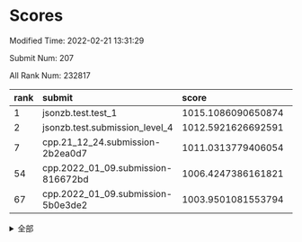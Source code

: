 # Scores

Modified Time: 2022-02-21 13:31:29

Submit Num: 207

All Rank Num: 232817

| rank |               submit               |       score        |       sigma        | pk_num |
| :--- | :--------------------------------- | :----------------- | :----------------- | :----- |
| 1    | jsonzb.test.test_1                 | 1015.1086090650874 | 0.8081858934326935 | 4501   |
| 2    | jsonzb.test.submission_level_4     | 1012.5921626692591 | 0.8067128923520008 | 4499   |
| 7    | cpp.21_12_24.submission-2b2ea0d7   | 1011.0313779406054 | 0.7757384077297358 | 4498   |
| 54   | cpp.2022_01_09.submission-816672bd | 1006.4247386161821 | 0.7237553844348387 | 4490   |
| 67   | cpp.2022_01_09.submission-5b0e3de2 | 1003.9501081553794 | 0.7186281586067038 | 4496   |


<details>
<summary>全部</summary>

| rank |                 submit                 |       score        |       sigma        | pk_num |
| :--- | :------------------------------------- | :----------------- | :----------------- | :----- |
| 1    | jsonzb.test.test_1                     | 1015.1086090650874 | 0.8081858934326935 | 4501   |
| 2    | jsonzb.test.submission_level_4         | 1012.5921626692591 | 0.8067128923520008 | 4499   |
| 3    | gobigger.level_3.submission_level_3_11 | 1012.1153082128259 | 0.8121689246673344 | 4499   |
| 4    | gobigger.level_3.submission_level_3_48 | 1011.3761567212581 | 0.7665424515121092 | 4498   |
| 5    | gobigger.level_3.submission_level_3_31 | 1011.330040536554  | 0.799025353472608  | 4501   |
| 6    | gobigger.level_3.submission_level_3_12 | 1011.2178049734703 | 0.7533111685733866 | 4502   |
| 7    | cpp.21_12_24.submission-2b2ea0d7       | 1011.0313779406054 | 0.7757384077297358 | 4498   |
| 8    | gobigger.level_3.submission_level_3_47 | 1011.0137339213064 | 0.7750535879669109 | 4496   |
| 9    | gobigger.level_3.submission_level_3_33 | 1010.9924712552646 | 0.7855794607845017 | 4503   |
| 10   | gobigger.level_3.submission_level_3_29 | 1010.9827665294164 | 0.8017153362473466 | 4505   |
| 11   | gobigger.level_3.submission_level_3_40 | 1010.8557388606438 | 0.7524651393691446 | 4494   |
| 12   | gobigger.level_3.submission_level_3_41 | 1010.7085639894966 | 0.7669283961000259 | 4496   |
| 13   | gobigger.level_3.submission_level_3_37 | 1010.4896802083807 | 0.7329558572691927 | 4495   |
| 14   | gobigger.level_3.submission_level_3_38 | 1010.4316933147636 | 0.7491515783056107 | 4502   |
| 15   | gobigger.level_3.submission_level_3_43 | 1010.4248729987124 | 0.7534499580105253 | 4501   |
| 16   | gobigger.level_3.submission_level_3_2  | 1010.3597772438757 | 0.7738728357609632 | 4498   |
| 17   | gobigger.level_3.submission_level_3_17 | 1010.3027352821957 | 0.7628932725426593 | 4502   |
| 18   | gobigger.level_3.submission_level_3_8  | 1010.2733330953207 | 0.7592972635740873 | 4497   |
| 19   | gobigger.level_3.submission_level_3_20 | 1010.2529858705194 | 0.7472258411214243 | 4499   |
| 20   | gobigger.level_3.submission_level_3_46 | 1010.1518800736945 | 0.7521437699934884 | 4498   |
| 21   | gobigger.level_3.submission_level_3_45 | 1010.1129047354297 | 0.7507724442190328 | 4502   |
| 22   | gobigger.level_3.submission_level_3_16 | 1010.0701595760112 | 0.7506270064543511 | 4495   |
| 23   | gobigger.level_3.submission_level_3_14 | 1010.0561912458411 | 0.7914568266022545 | 4503   |
| 24   | gobigger.level_3.submission_level_3_24 | 1009.9280677275559 | 0.761249558135694  | 4497   |
| 25   | gobigger.level_3.submission_level_3_35 | 1009.9225919767067 | 0.7742487014519644 | 4499   |
| 26   | gobigger.level_3.submission_level_3_5  | 1009.8528202552761 | 0.7451782943295037 | 4504   |
| 27   | gobigger.level_3.submission_level_3_26 | 1009.8408253848446 | 0.7536090172784413 | 4500   |
| 28   | gobigger.level_3.submission_level_3_42 | 1009.8304218595737 | 0.7541109252582497 | 4493   |
| 29   | gobigger.level_3.submission_level_3_3  | 1009.7464722143874 | 0.7514679175478843 | 4494   |
| 30   | gobigger.level_3.submission_level_3_49 | 1009.7404742557251 | 0.7620568470353484 | 4499   |
| 31   | gobigger.level_3.submission_level_3_22 | 1009.733888216672  | 0.7495110288025849 | 4495   |
| 32   | gobigger.level_3.submission_level_3_34 | 1009.679005378663  | 0.7430626570968135 | 4495   |
| 33   | gobigger.level_3.submission_level_3_21 | 1009.6755193056119 | 0.7395900216024235 | 4493   |
| 34   | gobigger.level_3.submission_level_3_0  | 1009.6353566789514 | 0.7667767410301903 | 4496   |
| 35   | gobigger.level_3.submission_level_3_4  | 1009.6061969740647 | 0.7671547018196595 | 4497   |
| 36   | gobigger.level_3.submission_level_3_44 | 1009.5817374192591 | 0.7674610332246263 | 4502   |
| 37   | gobigger.level_3.submission_level_3_1  | 1009.5683905041487 | 0.7702674889280068 | 4502   |
| 38   | gobigger.level_3.submission_level_3_36 | 1009.5432870573544 | 0.748084169323222  | 4497   |
| 39   | gobigger.level_3.submission_level_3_19 | 1009.4443127574094 | 0.7470647858896128 | 4499   |
| 40   | gobigger.level_3.submission_level_3_7  | 1009.4126967759472 | 0.7643043362012935 | 4501   |
| 41   | gobigger.level_3.submission_level_3_30 | 1009.411618451982  | 0.7584492224629124 | 4493   |
| 42   | gobigger.level_3.submission_level_3_9  | 1009.3953802583089 | 0.7555606876878816 | 4504   |
| 43   | gobigger.level_3.submission_level_3_6  | 1009.3670637855122 | 0.7555349899984396 | 4495   |
| 44   | gobigger.level_3.submission_level_3_28 | 1009.3346112500468 | 0.766708013907688  | 4502   |
| 45   | gobigger.level_3.submission_level_3_18 | 1009.2825504644713 | 0.7467697705181413 | 4502   |
| 46   | gobigger.level_3.submission_level_3_27 | 1009.2203476958431 | 0.7605416967938936 | 4498   |
| 47   | gobigger.level_3.submission_level_3_25 | 1009.1162310050665 | 0.7356579626648646 | 4499   |
| 48   | gobigger.level_3.submission_level_3_39 | 1009.1038683843303 | 0.7549434524959052 | 4498   |
| 49   | gobigger.level_3.submission_level_3_10 | 1008.9976424282931 | 0.7334516432069691 | 4499   |
| 50   | gobigger.level_3.submission_level_3_23 | 1008.9522331022807 | 0.7390252082529639 | 4498   |
| 51   | gobigger.level_3.submission_level_3_32 | 1008.8257601404101 | 0.7561590111204426 | 4506   |
| 52   | gobigger.level_3.submission_level_3_15 | 1008.4719425108124 | 0.7462852663731703 | 4498   |
| 53   | gobigger.level_3.submission_level_3_13 | 1008.2024132260977 | 0.7463264532477698 | 4504   |
| 54   | cpp.2022_01_09.submission-816672bd     | 1006.4247386161821 | 0.7237553844348387 | 4490   |
| 55   | gobigger.level_1.submission_level_1_32 | 1004.886393378217  | 0.7156888985818375 | 4498   |
| 56   | gobigger.level_1.submission_level_1_1  | 1004.6736545089556 | 0.7176081430304397 | 4500   |
| 57   | gobigger.level_1.submission_level_1_45 | 1004.6504772483862 | 0.721924783034721  | 4497   |
| 58   | gobigger.level_1.submission_level_1_13 | 1004.5862630320624 | 0.7272946445010305 | 4499   |
| 59   | gobigger.level_1.submission_level_1_4  | 1004.4763276196492 | 0.7174300378377336 | 4499   |
| 60   | gobigger.level_1.submission_level_1_16 | 1004.3216057043354 | 0.727009898254473  | 4499   |
| 61   | gobigger.level_1.submission_level_1_30 | 1004.3145809546184 | 0.725529459801042  | 4498   |
| 62   | gobigger.level_1.submission_level_1_3  | 1004.2889634530349 | 0.7305515574356075 | 4500   |
| 63   | gobigger.level_1.submission_level_1_22 | 1004.2412913282789 | 0.7116242448706542 | 4501   |
| 64   | gobigger.level_1.submission_level_1_10 | 1004.1965267256095 | 0.7296021496923045 | 4495   |
| 65   | gobigger.level_1.submission_level_1_18 | 1004.1889025783395 | 0.7260518376467567 | 4490   |
| 66   | gobigger.level_1.submission_level_1_6  | 1004.1400188514908 | 0.7103521913617556 | 4501   |
| 67   | cpp.2022_01_09.submission-5b0e3de2     | 1003.9501081553794 | 0.7186281586067038 | 4496   |
| 68   | gobigger.level_1.submission_level_1_35 | 1003.7484514302797 | 0.7052708993330049 | 4497   |
| 69   | gobigger.level_1.submission_level_1_0  | 1003.6978744426033 | 0.7143816815950297 | 4501   |
| 70   | gobigger.level_1.submission_level_1_41 | 1003.6209737977954 | 0.7284054704380047 | 4499   |
| 71   | gobigger.level_1.submission_level_1_36 | 1003.5044687940114 | 0.717055719387837  | 4500   |
| 72   | gobigger.level_1.submission_level_1_24 | 1003.49121807361   | 0.7137418688184688 | 4504   |
| 73   | gobigger.level_1.submission_level_1_23 | 1003.4911833066886 | 0.7140688062254765 | 4502   |
| 74   | gobigger.level_1.submission_level_1_47 | 1003.4844529421136 | 0.7099732894812866 | 4501   |
| 75   | gobigger.level_1.submission_level_1_8  | 1003.4839755800292 | 0.716272673736155  | 4502   |
| 76   | gobigger.level_1.submission_level_1_5  | 1003.4306148732367 | 0.7200135365123751 | 4497   |
| 77   | gobigger.level_1.submission_level_1_26 | 1003.3749581552308 | 0.7129590391135914 | 4499   |
| 78   | gobigger.level_1.submission_level_1_44 | 1003.3635531077474 | 0.711188312470295  | 4499   |
| 79   | gobigger.level_1.submission_level_1_37 | 1003.3244836758281 | 0.7109513837964695 | 4499   |
| 80   | gobigger.level_1.submission_level_1_27 | 1003.3050162330935 | 0.7241785792301865 | 4500   |
| 81   | gobigger.level_1.submission_level_1_29 | 1003.2791088065388 | 0.7158075838039032 | 4497   |
| 82   | gobigger.level_1.submission_level_1_15 | 1003.2752923820434 | 0.716042093341781  | 4504   |
| 83   | gobigger.level_1.submission_level_1_31 | 1003.2331396395521 | 0.7196666344660492 | 4497   |
| 84   | gobigger.level_1.submission_level_1_38 | 1003.2055339873409 | 0.7243006271595552 | 4495   |
| 85   | gobigger.level_1.submission_level_1_12 | 1003.1375634072075 | 0.710617847316219  | 4500   |
| 86   | gobigger.level_1.submission_level_1_2  | 1003.0989349580897 | 0.7307374707209783 | 4499   |
| 87   | gobigger.level_1.submission_level_1_11 | 1003.0763518766689 | 0.7229594006248299 | 4500   |
| 88   | gobigger.level_1.submission_level_1_43 | 1003.0637868356581 | 0.7001725475485396 | 4501   |
| 89   | gobigger.level_1.submission_level_1_33 | 1003.0120781700001 | 0.703256856468038  | 4500   |
| 90   | gobigger.level_1.submission_level_1_28 | 1002.9972274668874 | 0.7350502978184676 | 4499   |
| 91   | gobigger.level_1.submission_level_1_14 | 1002.879705326667  | 0.7130691872423284 | 4502   |
| 92   | gobigger.level_1.submission_level_1_9  | 1002.855687183307  | 0.7117326059475138 | 4496   |
| 93   | gobigger.level_1.submission_level_1_17 | 1002.8428521196439 | 0.7075753569867158 | 4501   |
| 94   | gobigger.level_1.submission_level_1_34 | 1002.6807814595398 | 0.7104134073726982 | 4499   |
| 95   | gobigger.level_1.submission_level_1_48 | 1002.6324593733774 | 0.7085157484237518 | 4494   |
| 96   | gobigger.level_1.submission_level_1_42 | 1002.6209121921128 | 0.710432921668629  | 4500   |
| 97   | gobigger.level_1.submission_level_1_25 | 1002.5915102160902 | 0.7116358851297774 | 4502   |
| 98   | gobigger.level_1.submission_level_1_19 | 1002.5700071666867 | 0.7098852082111192 | 4501   |
| 99   | gobigger.level_1.submission_level_1_40 | 1002.5538175272129 | 0.7173426610992037 | 4498   |
| 100  | gobigger.level_1.submission_level_1_49 | 1002.5328403135646 | 0.7176116134045859 | 4498   |
| 101  | gobigger.level_1.submission_level_1_46 | 1002.4981610201095 | 0.7101179101491184 | 4500   |
| 102  | gobigger.level_1.submission_level_1_7  | 1002.3645686306453 | 0.7172771989264849 | 4497   |
| 103  | gobigger.level_1.submission_level_1_21 | 1002.3254236833842 | 0.7047762045133134 | 4506   |
| 104  | gobigger.level_1.submission_level_1_39 | 1002.0600776235633 | 0.7163878894867038 | 4498   |
| 105  | gobigger.level_1.submission_level_1_20 | 1001.9738755758362 | 0.7120117054372531 | 4495   |
| 106  | gobigger.random.submission_random_32   | 997.4248775858914  | 0.7053710612580624 | 4498   |
| 107  | gobigger.random.submission_random_19   | 997.0408275337926  | 0.7120086924187392 | 4497   |
| 108  | gobigger.random.submission_random_5    | 996.9050741013823  | 0.7156059395990649 | 4499   |
| 109  | gobigger.random.submission_random_27   | 996.8824967308556  | 0.7078922237517224 | 4500   |
| 110  | gobigger.random.submission_random_18   | 996.8107529030343  | 0.7086064302561113 | 4503   |
| 111  | gobigger.random.submission_random_7    | 996.6194194805454  | 0.7072008809507098 | 4499   |
| 112  | gobigger.random.submission_random_12   | 996.5806787785209  | 0.7048163914859181 | 4496   |
| 113  | gobigger.random.submission_random_36   | 996.5361711413847  | 0.6969411594586808 | 4499   |
| 114  | gobigger.random.submission_random_30   | 996.5145436854822  | 0.7033021973623168 | 4501   |
| 115  | gobigger.random.submission_random_1    | 996.4995599569708  | 0.7018909281179735 | 4494   |
| 116  | gobigger.random.submission_random_47   | 996.4738086971349  | 0.7081159079324444 | 4500   |
| 117  | gobigger.random.submission_random_17   | 996.4444201642536  | 0.7070739603872304 | 4499   |
| 118  | gobigger.random.submission_random_15   | 996.234635915913   | 0.7089155393802276 | 4504   |
| 119  | gobigger.random.submission_random_11   | 996.2092068691127  | 0.7017151047925496 | 4503   |
| 120  | gobigger.random.submission_random_41   | 996.2045420065239  | 0.7085588290405471 | 4494   |
| 121  | gobigger.random.submission_random_38   | 996.1957279208895  | 0.7151255544512566 | 4498   |
| 122  | gobigger.random.submission_random_48   | 996.1606828326843  | 0.7089686153508122 | 4497   |
| 123  | gobigger.random.submission_random_25   | 996.1519723963007  | 0.7195240592303688 | 4501   |
| 124  | gobigger.random.submission_random_31   | 996.0925810354353  | 0.7128808712146317 | 4503   |
| 125  | gobigger.random.submission_random_42   | 996.0900749487931  | 0.7150672070033592 | 4499   |
| 126  | gobigger.random.submission_random_43   | 996.072824654542   | 0.713830634770641  | 4497   |
| 127  | gobigger.random.submission_random_24   | 996.0435592260429  | 0.712668447200445  | 4500   |
| 128  | gobigger.random.submission_random_10   | 995.9845415541762  | 0.7186037382485547 | 4499   |
| 129  | gobigger.random.submission_random_13   | 995.9843647679224  | 0.7180464926415429 | 4499   |
| 130  | gobigger.random.submission_random_35   | 995.9534796282353  | 0.7197478787247474 | 4497   |
| 131  | gobigger.random.submission_random_46   | 995.9273548144286  | 0.7093727696384687 | 4503   |
| 132  | gobigger.random.submission_random_28   | 995.9244737744732  | 0.7256173451421212 | 4501   |
| 133  | gobigger.random.submission_random_29   | 995.8864161557127  | 0.7205115821397899 | 4494   |
| 134  | gobigger.random.submission_random_45   | 995.7943607706935  | 0.713726084824624  | 4496   |
| 135  | gobigger.random.submission_random_22   | 995.7700564259831  | 0.7153554493262234 | 4498   |
| 136  | gobigger.random.submission_random_16   | 995.7234697813582  | 0.7197319847594739 | 4499   |
| 137  | gobigger.random.submission_random_26   | 995.6730484029223  | 0.711103324869252  | 4501   |
| 138  | gobigger.random.submission_random_4    | 995.6029348539441  | 0.7244547357866461 | 4503   |
| 139  | gobigger.random.submission_random_44   | 995.5435422906922  | 0.714480533982471  | 4502   |
| 140  | gobigger.random.submission_random_40   | 995.4705007967659  | 0.717875099531758  | 4503   |
| 141  | gobigger.random.submission_random_39   | 995.2850599225926  | 0.7144958614435233 | 4495   |
| 142  | gobigger.random.submission_random_3    | 995.281999419826   | 0.7280433246144692 | 4500   |
| 143  | gobigger.random.submission_random_23   | 995.2425738832651  | 0.71048228086223   | 4500   |
| 144  | gobigger.random.submission_random_2    | 995.1664521736488  | 0.707043768485606  | 4499   |
| 145  | gobigger.random.submission_random_0    | 995.1079197852571  | 0.7119397598933447 | 4495   |
| 146  | gobigger.random.submission_random_33   | 995.0942600849407  | 0.7255688684213202 | 4502   |
| 147  | gobigger.random.submission_random_20   | 995.0072827568116  | 0.7130678364822088 | 4499   |
| 148  | gobigger.random.submission_random_21   | 994.9951630870052  | 0.708192240105959  | 4498   |
| 149  | gobigger.random.submission_random_49   | 994.8043411168737  | 0.7193215520944833 | 4500   |
| 150  | gobigger.random.submission_random_8    | 994.7016823648502  | 0.7050457462637411 | 4496   |
| 151  | gobigger.random.submission_random_37   | 994.5456071553642  | 0.7317736140798002 | 4495   |
| 152  | gobigger.random.submission_random_6    | 994.4778831560053  | 0.7214783799520497 | 4496   |
| 153  | gobigger.random.submission_random_9    | 994.4447893241899  | 0.7516651905483607 | 4504   |
| 154  | gobigger.random.submission_random_34   | 994.3329133502697  | 0.714528757682413  | 4492   |
| 155  | gobigger.random.submission_random_14   | 994.2494739195641  | 0.714542322132156  | 4497   |
| 156  | gobigger.level_2.submission_level_2_49 | 994.1211553166336  | 0.7199810944604138 | 4505   |
| 157  | gobigger.level_2.submission_level_2_3  | 993.9978637401302  | 0.7355160670552268 | 4498   |
| 158  | gobigger.level_2.submission_level_2_40 | 993.9350916903746  | 0.729698343504542  | 4500   |
| 159  | gobigger.level_2.submission_level_2_47 | 993.793468802233   | 0.7302707312002393 | 4496   |
| 160  | gobigger.level_2.submission_level_2_18 | 993.4753234532127  | 0.730221684309413  | 4498   |
| 161  | gobigger.level_2.submission_level_2_29 | 993.2700459316727  | 0.7321926017671695 | 4500   |
| 162  | gobigger.level_2.submission_level_2_36 | 993.144141239182   | 0.7368794484069606 | 4498   |
| 163  | gobigger.level_2.submission_level_2_45 | 993.1247676537657  | 0.7344223419089386 | 4499   |
| 164  | gobigger.level_2.submission_level_2_42 | 992.8424831384757  | 0.73449905466111   | 4502   |
| 165  | gobigger.level_2.submission_level_2_12 | 992.8111351243997  | 0.7421345464852924 | 4501   |
| 166  | gobigger.level_2.submission_level_2_22 | 992.7909382100585  | 0.7410790482662356 | 4499   |
| 167  | gobigger.level_2.submission_level_2_17 | 992.7628274122725  | 0.7259255900782007 | 4497   |
| 168  | gobigger.level_2.submission_level_2_41 | 992.7440621771859  | 0.7379692476582279 | 4494   |
| 169  | gobigger.level_2.submission_level_2_13 | 992.7298479018232  | 0.7396192925800973 | 4497   |
| 170  | gobigger.level_2.submission_level_2_31 | 992.6793049494626  | 0.7321383544212835 | 4501   |
| 171  | gobigger.level_2.submission_level_2_11 | 992.6715093008503  | 0.7376250644443405 | 4495   |
| 172  | gobigger.level_2.submission_level_2_0  | 992.665144166147   | 0.7244130043792416 | 4502   |
| 173  | gobigger.level_2.submission_level_2_7  | 992.6550662880092  | 0.731530832344782  | 4501   |
| 174  | gobigger.level_2.submission_level_2_15 | 992.5820457358474  | 0.7283642478260338 | 4500   |
| 175  | gobigger.level_2.submission_level_2_30 | 992.578445511862   | 0.7321053136962045 | 4495   |
| 176  | gobigger.level_2.submission_level_2_10 | 992.5563842855107  | 0.7487109424741332 | 4497   |
| 177  | gobigger.level_2.submission_level_2_44 | 992.52533035228    | 0.74112280838089   | 4501   |
| 178  | gobigger.level_2.submission_level_2_48 | 992.4407388742891  | 0.7646278841200796 | 4499   |
| 179  | gobigger.level_2.submission_level_2_35 | 992.4265177694596  | 0.7528063025436339 | 4508   |
| 180  | gobigger.level_2.submission_level_2_16 | 992.3576473475672  | 0.7386009038132905 | 4498   |
| 181  | gobigger.level_2.submission_level_2_1  | 992.239674235774   | 0.7321078787091205 | 4498   |
| 182  | gobigger.level_2.submission_level_2_34 | 992.1329371570844  | 0.7433962501852448 | 4503   |
| 183  | gobigger.level_2.submission_level_2_19 | 992.1326545941465  | 0.7573906370983625 | 4498   |
| 184  | gobigger.level_2.submission_level_2_38 | 992.1263669369431  | 0.7320004947967025 | 4503   |
| 185  | gobigger.level_2.submission_level_2_6  | 992.0915645600187  | 0.7339182924002529 | 4504   |
| 186  | gobigger.level_2.submission_level_2_9  | 992.0556745454919  | 0.7501346624457248 | 4501   |
| 187  | gobigger.level_2.submission_level_2_26 | 992.0394488321216  | 0.7551013377087491 | 4499   |
| 188  | gobigger.level_2.submission_level_2_8  | 991.9674265954656  | 0.7589858192353565 | 4499   |
| 189  | gobigger.level_2.submission_level_2_5  | 991.9252557970352  | 0.7298387999476411 | 4506   |
| 190  | gobigger.level_2.submission_level_2_4  | 991.8157373544391  | 0.7392826716768148 | 4494   |
| 191  | gobigger.level_2.submission_level_2_25 | 991.7634304495332  | 0.7366820999332994 | 4494   |
| 192  | gobigger.level_2.submission_level_2_37 | 991.6235972153032  | 0.7395403526941327 | 4498   |
| 193  | gobigger.level_2.submission_level_2_20 | 991.4137003136644  | 0.7581366702350127 | 4500   |
| 194  | gobigger.level_2.submission_level_2_32 | 991.3645050283202  | 0.749334091670783  | 4491   |
| 195  | gobigger.level_2.submission_level_2_23 | 991.2582459445031  | 0.7509377534491478 | 4503   |
| 196  | gobigger.level_2.submission_level_2_24 | 991.218906022153   | 0.7748238558778964 | 4495   |
| 197  | gobigger.level_2.submission_level_2_39 | 991.1910867524313  | 0.7605877982936009 | 4499   |
| 198  | gobigger.level_2.submission_level_2_21 | 991.0458785452738  | 0.7470251763028054 | 4500   |
| 199  | gobigger.level_2.submission_level_2_28 | 990.9537708889093  | 0.7810454652468108 | 4497   |
| 200  | gobigger.level_2.submission_level_2_2  | 990.8696669937774  | 0.7401711235069722 | 4494   |
| 201  | gobigger.level_2.submission_level_2_14 | 990.7845612717181  | 0.7526522454490513 | 4493   |
| 202  | gobigger.level_2.submission_level_2_46 | 990.6530295933534  | 0.7622143944468582 | 4502   |
| 203  | gobigger.level_2.submission_level_2_33 | 990.4588508891258  | 0.7833471672021969 | 4498   |
| 204  | gobigger.level_2.submission_level_2_43 | 990.1316141611337  | 0.7720981661730362 | 4496   |
| 205  | gobigger.level_2.submission_level_2_27 | 989.741245656278   | 0.7993624816820775 | 4496   |
| 206  | gobigger.none.submission_none_0        | 979.8795123450346  | 1.2059497087264592 | 4499   |
| 207  | gobigger.none.submission_none_1        | 977.4075393161519  | 1.3567503376289238 | 4501   |

</details>